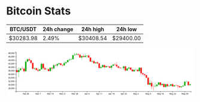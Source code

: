 # Bitcoin Stats

BTC/USDT|24h change|24h high|24h low|
|---|---|---|---|
|$30283.98|2.49%|$30408.54|$29400.00|

<img src="./chart.svg">
